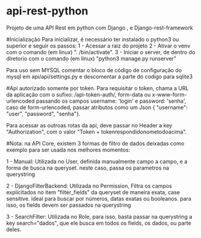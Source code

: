 # api-rest-python
Projeto de uma API Rest em python com Django , e Django-rest-framework

#Inicialização
Para inicializar, é necessário ter instalado o python3 ou superior e seguir os passos:
1 - Acessar a raiz do projeto
2 - Ativar o venv com o comando (em linux) ". <diretorio venv>/bin/activate".
3 - Iniciar o server, de dentro do diretorio <API> com o comando (em linux) "python3 manage.py runserver"


Para uso sem MYSQL comentar o bloco de código de configuração do mysql em api/api/settings.py e descomentar a parte do codigo para sqlite3


#Api autorizado somente por token.
Para requisitar o token, chama a URL da aplicação com o sufixo: /api-token-auth/, form-data ou x-www-form-urlencoded passando os campos username: 'login' e password: 'senha', caso de form-urlencoded, passar atributos como um Json { "username": "user", "password", "senha"}.

Para acessar as outroas rotas da api, deve passar no Header a key "Authorization", com o valor "Token + tokenrespondidonometodoacima".


#Nota:
na API Core, existem 3 formas de filtro de dados deixadas como exemplo para ser usada nos melhores momentos:

1 - Manual: Utilizada no User, definida manualmente campo a campo, e a forma de busca na queryset. neste caso, passa os parametros na querystring

2 - DjangoFilterBackend: Utilizada no Permission, Filtra os campos explicitados no item "filter_fields" da queryset de maneira exata, case sensitive. ideal para buscar por números, datas exatas ou booleanos. para isso, os fields devem ser passados na querystring

3 - SearchFilter: Utilizada no Role, para isso, basta passar na querystring a key search="dados", que ele busca em todos os fields, os dados, ou parte deles.

